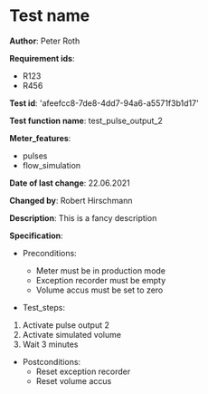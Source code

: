 # Test name

**Author**: Peter Roth

**Requirement ids**: 
- R123
- R456

**Test id**: 
'afeefcc8-7de8-4dd7-94a6-a5571f3b1d17'

**Test function name**: test_pulse_output_2
 
**Meter_features**:
- pulses
- flow_simulation

**Date of last change**: 22.06.2021

**Changed by**: Robert Hirschmann

**Description**: This is a fancy description

**Specification**:
- Preconditions:
  - Meter must be in production mode
  - Exception recorder must be empty
  - Volume accus must be set to zero
        
- Test_steps:
1. Activate pulse output 2
2. Activate simulated volume
3. Wait 3 minutes

- Postconditions:
  - Reset exception recorder
  - Reset volume accus 
